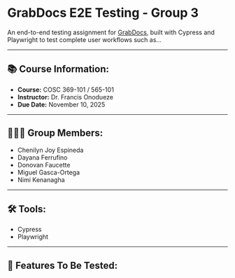 # GrabDocs E2E Testing - Group 3

An end-to-end testing assignment for [GrabDocs](https://grabdocs.com/), built with Cypress and Playwright to test complete user workflows such as...

---

## 📚 Course Information:
- **Course:** COSC 369-101 / 565-101
- **Instructor:** Dr. Francis Onodueze
- **Due Date:** November 10, 2025

---

## 🧑‍🧑‍🧒 Group Members:
- Chenilyn Joy Espineda
- Dayana Ferrufino
- Donovan Faucette
- Miguel Gasca-Ortega
- Nimi Kenanagha

---

## 🛠️ Tools:
- Cypress
- Playwright

---

## ️🌟 Features To Be Tested:

